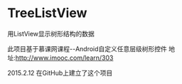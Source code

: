 ﻿# TreeListView
用ListView显示树形结构的数据

此项目基于慕课网课程--Android自定义任意层级树形控件
地址:http://www.imooc.com/learn/303

2015.2.12 在GitHub上建立了这个项目